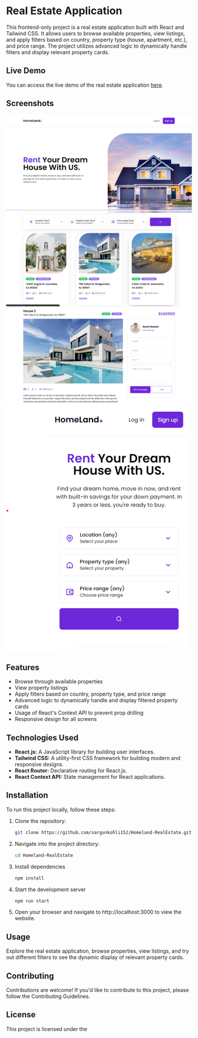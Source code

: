 # Real Estate Application

This frontend-only project is a real estate application built with React and Tailwind CSS. It allows users to browse available properties, view listings, and apply filters based on country, property type (house, apartment, etc.), and price range. The project utilizes advanced logic to dynamically handle filters and display relevant property cards.

## Live Demo

You can access the live demo of the real estate application [here](https://65c8c16751792f1b5bfbd80b--verdant-mochi-7024db.netlify.app/).

## Screenshots
![Website Screenshot 1](src/assets/shot1.png)
![Website Screenshot 2](src/assets/shot2.png)
![Website Screenshot 3](src/assets/shot3.png)
![Website Screenshot 4](src/assets/shot4.png)

## Features

- Browse through available properties
- View property listings
- Apply filters based on country, property type, and price range
- Advanced logic to dynamically handle and display filtered property cards
- Usage of React's Context API to prevent prop drilling
- Responsive design for all screens

## Technologies Used

- **React.js:** A JavaScript library for building user interfaces.
- **Tailwind CSS:** A utility-first CSS framework for building modern and responsive designs.
- **React Router:** Declarative routing for React.js.
- **React Context API:** State management for React applications.

## Installation

To run this project locally, follow these steps:

1. Clone the repository:

   ```bash
   git clone https://github.com/sargunkohli152/Homeland-RealEstate.git
   ```

2. Navigate into the project directory:

   ```bash
   cd Homeland-RealEstate
   ```

3. Install dependencies

   ```bash
   npm install
   ```

4. Start the development server

   ```bash
   npm run start
   ```

5. Open your browser and navigate to http://localhost:3000 to view the website.



## Usage
Explore the real estate application, browse properties, view listings, and try out different filters to see the dynamic display of relevant property cards.


## Contributing
Contributions are welcome! If you'd like to contribute to this project, please follow the Contributing Guidelines.


## License
This project is licensed under the
